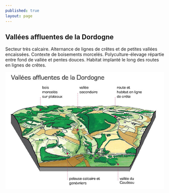 ```yaml
---
published: true
layout: page
---
```


## Vallées affluentes de la Dordogne

Secteur très calcaire. Alternance de lignes de crêtes et de petites vallées encaissées. Contexte de boisements morcelés. Polyculture-élevage répartie entre fond de vallée et pentes douces. Habitat implanté le long des routes en lignes de crêtes.

![20_ARCHITECTURE_BLOC3.jpg](/data/images/20/urbanisme/20_ARCHITECTURE_BLOC3.jpg)
